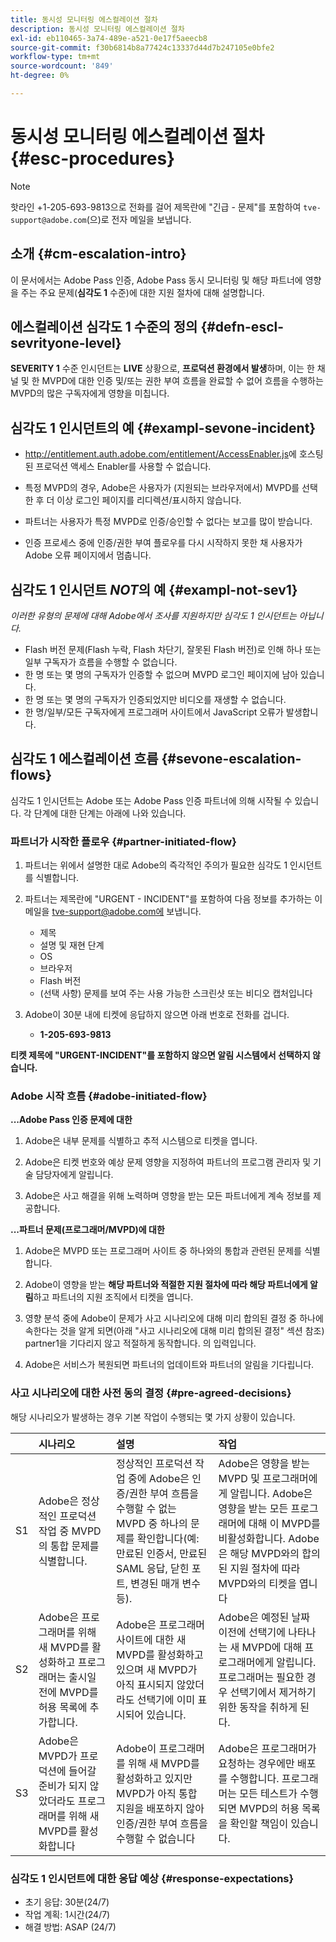 ```yaml
---
title: 동시성 모니터링 에스컬레이션 절차
description: 동시성 모니터링 에스컬레이션 절차
exl-id: eb110465-3a74-489e-a521-0e17f5aeecb8
source-git-commit: f30b6814b8a77424c13337d44d7b247105e0bfe2
workflow-type: tm+mt
source-wordcount: '849'
ht-degree: 0%

---
```


# 동시성 모니터링 에스컬레이션 절차 {#esc-procedures}

>[!NOTE]
>
>핫라인 +1-205-693-9813으로 전화를 걸어 제목란에 &quot;긴급 - 문제&quot;를 포함하여 `tve-support@adobe.com`(으)로 전자 메일을 보냅니다.


## 소개 {#cm-escalation-intro}

이 문서에서는 Adobe Pass 인증, Adobe Pass 동시 모니터링 및 해당 파트너에 영향을 주는 주요 문제(**심각도 1** 수준)에 대한 지원 절차에 대해 설명합니다.

## 에스컬레이션 심각도 1 수준의 정의 {#defn-escl-sevrityone-level}

**SEVERITY 1** 수준 인시던트는 **LIVE** 상황으로, **프로덕션 환경에서 발생**&#x200B;하며, 이는 한 채널 및 한 MVPD에 대한 인증 및/또는 권한 부여 흐름을 완료할 수 없어 흐름을 수행하는 MVPD의 많은 구독자에게 영향을 미칩니다.

## 심각도 1 인시던트의 예 {#exampl-sevone-incident}

* <http://entitlement.auth.adobe.com/entitlement/AccessEnabler.js>에 호스팅된 프로덕션 액세스 Enabler를 사용할 수 없습니다.

* 특정 MVPD의 경우, Adobe은 사용자가 (지원되는 브라우저에서) MVPD를 선택한 후 더 이상 로그인 페이지를 리디렉션/표시하지 않습니다.

* 파트너는 사용자가 특정 MVPD로 인증/승인할 수 없다는 보고를 많이 받습니다.

* 인증 프로세스 중에 인증/권한 부여 플로우를 다시 시작하지 못한 채 사용자가 Adobe 오류 페이지에서 멈춥니다.


## 심각도 1 인시던트 *NOT*&#x200B;의 예 {#exampl-not-sev1}

*이러한 유형의 문제에 대해 Adobe에서 조사를 지원하지만 심각도 1 인시던트는 아닙니다.*

* Flash 버전 문제(Flash 누락, Flash 차단기, 잘못된 Flash 버전)로 인해 하나 또는 일부 구독자가 흐름을 수행할 수 없습니다.
* 한 명 또는 몇 명의 구독자가 인증할 수 없으며 MVPD 로그인 페이지에 남아 있습니다.
* 한 명 또는 몇 명의 구독자가 인증되었지만 비디오를 재생할 수 없습니다.
* 한 명/일부/모든 구독자에게 프로그래머 사이트에서 JavaScript 오류가 발생합니다.

## 심각도 1 에스컬레이션 흐름 {#sevone-escalation-flows}

심각도 1 인시던트는 Adobe 또는 Adobe Pass 인증 파트너에 의해 시작될 수 있습니다. 각 단계에 대한 단계는 아래에 나와 있습니다.

### 파트너가 시작한 플로우 {#partner-initiated-flow}

1. 파트너는 위에서 설명한 대로 Adobe의 즉각적인 주의가 필요한 심각도 1 인시던트를 식별합니다.

1. 파트너는 제목란에 &quot;URGENT - INCIDENT&quot;를 포함하여 다음 정보를 추가하는 이메일을 tve-support@adobe.com에 보냅니다.

   * 제목
   * 설명 및 재현 단계
   * OS
   * 브라우저
   * Flash 버전
   * (선택 사항) 문제를 보여 주는 사용 가능한 스크린샷 또는 비디오 캡처입니다

1. Adobe이 30분 내에 티켓에 응답하지 않으면 아래 번호로 전화를 겁니다.

   * **1-205-693-9813**


**티켓 제목에 &quot;URGENT-INCIDENT&quot;를 포함하지 않으면 알림 시스템에서 선택하지 않습니다.**

### Adobe 시작 흐름 {#adobe-initiated-flow}

**...Adobe Pass 인증 문제에 대한**

1. Adobe은 내부 문제를 식별하고 추적 시스템으로 티켓을 엽니다.

1. Adobe은 티켓 번호와 예상 문제 영향을 지정하여 파트너의 프로그램 관리자 및 기술 담당자에게 알립니다.

1. Adobe은 사고 해결을 위해 노력하며 영향을 받는 모든 파트너에게 계속 정보를 제공합니다.


**...파트너 문제(프로그래머/MVPD)에 대한**

1. Adobe은 MVPD 또는 프로그래머 사이트 중 하나와의 통합과 관련된 문제를 식별합니다.

1. Adobe이 영향을 받는 **해당 파트너와 적절한 지원 절차에 따라 해당 파트너에게 알림**&#x200B;하고 파트너의 지원 조직에서 티켓을 엽니다.

1. 영향 분석 중에 Adobe이 문제가 사고 시나리오에 대해 미리 합의된 결정 중 하나에 속한다는 것을 알게 되면(아래 &quot;사고 시나리오에 대해 미리 합의된 결정&quot; 섹션 참조) partner1을 기다리지 않고 적절하게 동작합니다. 의 입력입니다.

1. Adobe은 서비스가 복원되면 파트너의 업데이트와 파트너의 알림을 기다립니다.

### 사고 시나리오에 대한 사전 동의 결정 {#pre-agreed-decisions}

해당 시나리오가 발생하는 경우 기본 작업이 수행되는 몇 가지 상황이 있습니다.

|    | 시나리오 | 설명 | 작업 |
|:---:|:---|:---|:---|
| S1 | Adobe은 정상적인 프로덕션 작업 중 MVPD의 통합 문제를 식별합니다. | 정상적인 프로덕션 작업 중에 Adobe은 인증/권한 부여 흐름을 수행할 수 없는 MVPD 중 하나의 문제를 확인합니다(예: 만료된 인증서, 만료된 SAML 응답, 닫힌 포트, 변경된 매개 변수 등). | Adobe은 영향을 받는 MVPD 및 프로그래머에게 알립니다. Adobe은 영향을 받는 모든 프로그래머에 대해 이 MVPD를 비활성화합니다. Adobe은 해당 MVPD와의 합의된 지원 절차에 따라 MVPD와의 티켓을 엽니다 |
| S2 | Adobe은 프로그래머를 위해 새 MVPD를 활성화하고 프로그래머는 출시일 전에 MVPD를 허용 목록에 추가합니다. | Adobe은 프로그래머 사이트에 대한 새 MVPD를 활성화하고 있으며 새 MVPD가 아직 표시되지 않았더라도 선택기에 이미 표시되어 있습니다. | Adobe은 예정된 날짜 이전에 선택기에 나타나는 새 MVPD에 대해 프로그래머에게 알립니다. 프로그래머는 필요한 경우 선택기에서 제거하기 위한 동작을 취하게 된다. |
| S3 | Adobe은 MVPD가 프로덕션에 들어갈 준비가 되지 않았더라도 프로그래머를 위해 새 MVPD를 활성화합니다 | Adobe이 프로그래머를 위해 새 MVPD를 활성화하고 있지만 MVPD가 아직 통합 지원을 배포하지 않아 인증/권한 부여 흐름을 수행할 수 없습니다 | Adobe은 프로그래머가 요청하는 경우에만 배포를 수행합니다. 프로그래머는 모든 테스트가 수행되면 MVPD의 허용 목록을 확인할 책임이 있습니다. |

### 심각도 1 인시던트에 대한 응답 예상 {#response-expectations}

* 초기 응답: 30분(24/7)
* 작업 계획: 1시간(24/7)
* 해결 방법: ASAP (24/7)
